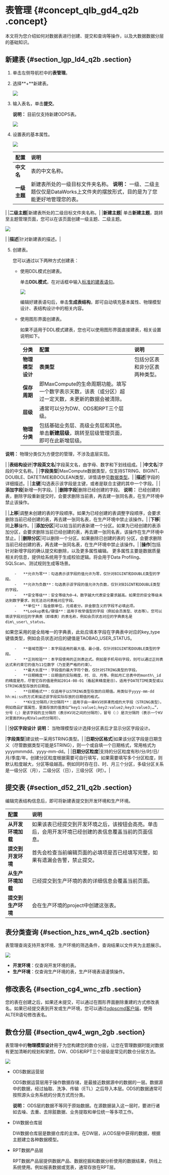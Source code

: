 # 表管理 {#concept_qlb_gd4_q2b .concept}

本文将为您介绍如何对数据表进行创建、提交和查询等操作，以及大数据数据分层的基础知识。

## 新建表 {#section_lgp_ld4_q2b .section}

1.  单击左侧导航栏中的**表管理**。
2.  选择**+**新建表。

    ![](http://static-aliyun-doc.oss-cn-hangzhou.aliyuncs.com/assets/img/16332/15622130778220_zh-CN.png)

3.  输入表名，单击**提交**。

    **说明：** 目前仅支持新建ODPS表。

    ![](http://static-aliyun-doc.oss-cn-hangzhou.aliyuncs.com/assets/img/16332/15622130778221_zh-CN.png)

4.  设置表的基本属性。

    ![](http://static-aliyun-doc.oss-cn-hangzhou.aliyuncs.com/assets/img/16332/15622130778222_zh-CN.png)

    |配置|说明|
    |:-|:-|
    |**中文名**|表的中文名称。|
    |**一级主题**|新建表所处的一级目标文件夹名称。 **说明：** 一级、二级主题仅仅是DataWorks上文件夹的摆放形式，目的是为了您能更好地管理您的表。

 |
    |**二级主题**|新建表所处的二级目标文件夹名称。|
    |**新建主题**| 单击**新建主题**，跳转至主题管理页面，您可以在该页面创建一级主题、二级主题。

![](http://static-aliyun-doc.oss-cn-hangzhou.aliyuncs.com/assets/img/16319/15622130787965_zh-CN.png)

 |
    |**描述**|针对新建表的描述。|

5.  创建表。

    您可以通过以下两种方式创建表：

    -   使用DDL模式创建表。

        单击**DDL模式**，在对话框中输入[标准的建表语句](../../../../intl.zh-CN/开发/SQL及函数/DDL语句/表操作.md#)。

        ![](http://static-aliyun-doc.oss-cn-hangzhou.aliyuncs.com/assets/img/16332/15622130788223_zh-CN.png)

        编辑好建表语句后，单击**生成表结构**，即可自动填充基本属性、物理模型设计、表结构设计中的相关内容。

    -   使用图形界面创建表。

        如果不适用于DDL模式建表，您也可以使用图形界面直接建表，相关设置说明如下。

        |分类|配置|说明|
        |:-|:-|:-|
        |**物理模型设计**|**表类型**|包括分区表和非分区表两种类型。|
        |**保存周期**|即MaxCompute的生命周期功能。填写一个数字表示天数，该表（或分区）超过一定天数，未更新的数据会被清除。|
        |**层级**|通常可以分为DW、ODS和RPT三个层级。|
        |**物理分类**|包括基础业务层、高级业务层和其他。 单击**新建层级**，跳转至层级管理页面，即可在此新增层级。

**说明：** 物理分类仅为方便您的管理，不涉及底层实现。

 |
        |**表结构设计**|**字段英文名**|字段英文名，由字母、数字和下划线组成。|
        |**中文名**|字段的中文名称。|
        |**字段类型**|MaxCompute数据类型，仅支持STRING、BIGINT、DOUBLE、DATETIME和BOOLEAN类型，详情请参见[数据类型](../../../../intl.zh-CN/开发/数据类型.md#)。|
        |**描述**|字段的详细描述。|
        |**主键**|勾选表示该字段是主键，或者是联合主键的其中一个字段。|
        |**添加字段**|新增一列字段。|
        |**删除字段**|删除已经创建的字段。 **说明：** 已经创建的表，删除字段重新提交时，会要求删除当前表，再去建一张同名表，在生产环境中禁止该操作。

 |
        |**上移**|调整未创建的表的字段顺序。如果为已经创建的表调整字段顺序，会要求删除当前已经创建的表，再去建一张同名表，在生产环境中禁止该操作。|
        |**下移**|同**上移**操作。|
        |**添加分区**|可以给当前的表新建一个分区。如果为已经创建的表添加分区，会要求删除当前已经创建的表，再去建一张同名表，该操作在生产环境中禁止。|
        |**删除分区**|可以删除一个分区。如果删除已创建的表的 分区，会要求删除当前已经创建的表，再去建一张同名表，在生产环境中禁止该操作。|
        |**操作**|包括针对新增字段的确认提交和删除，以及更多属性编辑。 更多属性主要是数据质量相关的信息，提供给系统用于生成校验逻辑。将会用于Data Profiling、SQLScan、测试规则生成等场景。

        -   **允许为零**：勾选表示该字段的值允许为零，仅针对BIGINT和DOUBLE类型的字段。
        -   **允许为负数**：勾选表示该字段的值允许为负数，仅针对BIGINT和DOUBLE类型的字段。
        -   **安全等级**：安全等级为0~4，数字越大代表安全要求越高。如果您的安全等级未达到数字要求，则无法访问表格对应字段。
        -   **单位**：指金额单位，元或者分。非金额含义的字段不必填此项。
        -   **Lookup表名/键值**：适用于枚举值型的字段（例如会员类型、状态等）。您可以填该字段对应的字典表（即维表）的表名称，例如会员状态对应的字典表名是dim\_user\_status。

如果您采用的是全局唯一的字典表，此处应填本字段在字典表中对应的key\_type键值类型，例如会员状态对应的键值是TAOBAO\_USER\_STATUS。

        -   **值域范围**：本字段适用的最大值、最小值，仅针对BIGINT和DOUBLE类型的字段。
        -   **正则校验**：本字段使用的正则表达式。例如是手机号码字段，则可以通过正则表达式来约束它的值为11位数字（乃至更严格的约束）。
        -   **最大长度**：字段值的最大字符个数，仅针对STRING类型的字段。
        -   **日期精度**：日期值的实际精度，时、日、月等。例如月汇总表中的month\_id的精度是月，尽管它存的值是例如2014-08-01（看起来精度是日）。适用于DATETIME类型或以STRING类型存放的日期值。
        -   **日期格式**：仅适用于以STRING类型存放的日期值。用类似于yyyy-mm-dd hh:mi:ss的方式来描述该字段实际存放的日期值的格式。
        -   **KV主分隔符/次分隔符**：适用于由一串KV对拼凑而成的大字段（STRING类型）。例如商品扩展属性，里面存放的值类似“key1:value1;key2:value2;key3:value3;…”，分号（;）是该字段的主分隔符（表示KV对之间的分隔符），冒号（:）是次分隔符（表示一个KV对里面的Key和Value的分隔符）。
 |
        |**分区字段设计** **说明：** 当物理模型设计选择分区表后才显示分区字段设计。

 |**字段类型**|建议统一采用STRING类型。|
        |**日期分区格式**|如果该分区字段是日期含义（尽管数据类型可能是STRING），则一个或自填一个日期格式，常用格式为yyyymmmdd、yyyy-mm-dd。|
        |**日期分区粒度**|支持的分区粒度有秒/分/时/日/月/季度/年。创建分区粒度根据需要可自行填写，如果需要填写多个分区粒度，则默认粒度越大，分区等级越高。例如同时存在日、时、月三个分区，多级分区关系是一级分区（月），二级分区（日），三级分区（时）。|


## 提交表 {#section_d52_21l_q2b .section}

编辑完表结构信息后，即可将新建表提交到开发环境和生产环境。

|配置|说明|
|:-|:-|
|**从开发环境加载**|如果该表已经提交到开发环境之后，该按钮会高亮。单击后，会用开发环境已经创建的表信息覆盖当前的页面信息。|
|**提交到开发环境**|首先会检查当前编辑页面的必填项是否已经填写完整，如果有遗漏会告警，禁止提交。|
|**从生产环境加载**|已经提交到生产环境的表的详细信息会覆盖当前页面。|
|**提交到生产环境**|会在生产环境的project中创建这张表。|

## 表分类查询 {#section_hzs_wn4_q2b .section}

表管理查询支持开发环境、生产环境的筛选条件，查询结果以文件夹为主题展示。

![](http://static-aliyun-doc.oss-cn-hangzhou.aliyuncs.com/assets/img/16332/15622130788226_zh-CN.png)

-   **开发环境**：仅查询开发环境的表。
-   **生产环境**：仅查询生产环境的表，生产环境表请谨慎操作。

## 修改表名 {#section_cg4_wnc_zfb .section}

您的表在创建之后，如果还未提交，可以通过在图形界面删除重建的方式修改表名。如果已经提交表到开发或生产环境，您可以通过[odpscmd客户端](../../../../intl.zh-CN/准备工作/安装并配置客户端.md#)，使用ALTER语句修改表名。

## 数仓分层 {#section_qw4_wgn_2gb .section}

表管理中的**物理模型设计**用于为您构建您的数仓分层，让您在管理数据时能对数据有更加清晰的规划和掌控。DW、ODS和RPT三个层级是常见的数仓分层方法。

![](http://static-aliyun-doc.oss-cn-hangzhou.aliyuncs.com/assets/img/16332/156221307834782_zh-CN.png)

-   ODS数据运营层

    ODS数据运营层用于操作数据存储，是最接近数据源中的数据的一层。数据源中的数据，经过抽取、洗净、传输（ETL）之后导入本层。ODS的数据通常可按照源头业务系统的分类方式而分类。

    **说明：** ODS层的数据不等同于原始数据。在源数据装入这一层时，要进行诸如去噪、去重、去除脏数据、业务提取和单位统一等多项工作。

-   DW数据仓库层

    DW数据仓库层是数据仓库的主体。在DW层，从ODS层中获得的数据，根据主题建立各种数据模型。

-   RPT数据产品层

    RPT数据产品层提供数据产品、数据挖掘和数据分析使用的数据结果，供线上系统使用。例如报表数据或宽表，通常存放在RPT层。


